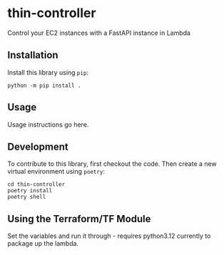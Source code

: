 # thin-controller

Control your EC2 instances with a FastAPI instance in Lambda

## Installation

Install this library using `pip`:

```shell
python -m pip install .
```

## Usage

Usage instructions go here.

## Development

To contribute to this library, first checkout the code. Then create a new virtual environment using `poetry`:

```shell
cd thin-controller
poetry install
poetry shell
```

## Using the Terraform/TF Module

Set the variables and run it through - requires python3.12 currently to package up the lambda.
